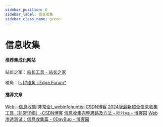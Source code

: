 ```yaml
---
sidebar_position: 0
sidebar_label: 信息收集
sidebar_class_name: green
---
```


# 信息收集



#### 推荐集成化网站

站长之家：[站长工具 - 站长之家](https://tool.chinaz.com/)

棱角：[[~\]#棱角 ::Edge.Forum*](https://forum.ywhack.com/bountytips.php?tools)



#### 推荐文章

[Web—信息收集(非常全)_webinfohunter-CSDN博客](https://blog.csdn.net/qq_44029310/article/details/125694514)
[2024版最新超全信息收集工具（非常详细）-CSDN博客](https://blog.csdn.net/shangguanliubei/article/details/143361005)
[信息收集完整思路及方法 - 咔咔ya - 博客园](https://www.cnblogs.com/kakayaa/p/18673310)
[Web渗透测试：信息收集篇 - 0DayBug - 博客园](https://www.cnblogs.com/0daybug/p/13800776.html)